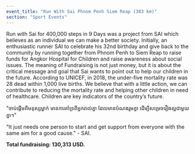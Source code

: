 ```yaml
---
event_title: "Run With Sai Phnom Penh Siem Reap (303 km)"
section: "Sport Events"
---
```


Run with Sai for 400,000 steps in 9 Days was a project from SAI which believes as an individual we can make a better society. Initially, an enthusiastic runner SAI to celebrate his 32nd birthday and give back to the community by running together from Phnom Penh to Siem Reap to raise funds for Angkor Hospital for Children and raise awareness about social issues. The meaning of Fundraising is not just money, but it is about the critical message and goal that Sai wants to point out to help our children in the future. According to UNICEF, in 2018, the under-five mortality rate was 28 dead within 1,000 live births. We believe that with a little action, we can contribute to reducing the mortality rate and helping other children in need of healthcare. Children are key indicators of the country’s future.

"ចាប់ផ្ដើមពីមនុស្សម្នាក់ មានការគាំទ្រពីអ្នករាល់គ្នា ដែលមានបំណងរួមគ្នា ដើម្បីសម្រេចរឿងល្អជាមួយគ្នា។"

"It just needs one person to start and get support from everyone with the same aim for a good cause." - SAI.

**Total fundraising: 130,313 USD.**

